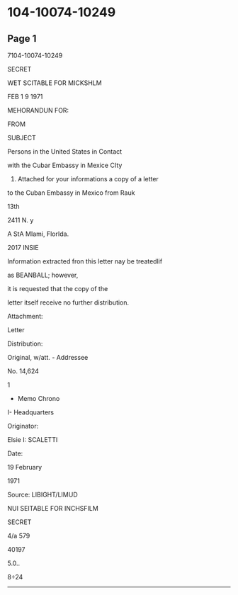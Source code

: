 # 104-10074-10249

## Page 1

7104-10074-10249

SECRET

WET SCITABLE FOR MICKSHLM

FEB 1 9 1971

MEHORANDUN FOR:

FROM

SUBJECT

Persons in the United States in Contact

with the Cubar Embassy in Mexice CIty

1. Attached for your informations a copy of a letter

to the Cuban Embassy in Mexico from Rauk

13th

2411 N. y

A StA MIami, FlorIda.

2017 INSIE

Information extracted fron this letter nay be treatedlif

as BEANBALL; however,

it is requested that the copy of the

letter itself receive no further distribution.

Attachment:

Letter

Distribution:

Original, w/att. - Addressee

No. 14,624

1

- Memo Chrono

I- Headquarters

Originator:

Elsie I: SCALETTI

Date:

19 February

1971

Source: LIBIGHT/LIMUD

NUI SEITABLE FOR INCHSFILM

SECRET

4/a 579

40197

5.0..

8÷24

---

